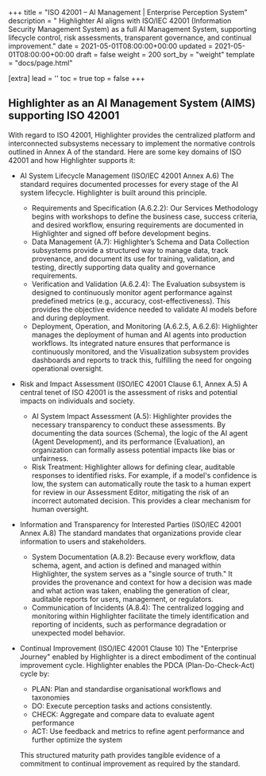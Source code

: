 +++
title = "ISO 42001 – AI Management | Enterprise Perception System"
description = " Highlighter AI aligns with ISO/IEC 42001 (Information Security Management System)  as a full AI Management System, supporting lifecycle control, risk assessments, transparent governance, and continual improvement."
date = 2021-05-01T08:00:00+00:00
updated = 2021-05-01T08:00:00+00:00
draft = false
weight = 200
sort_by = "weight"
template = "docs/page.html"

[extra]
lead = ''
toc = true
top = false
+++

## Highlighter as an AI Management System (AIMS) supporting ISO 42001
With regard to ISO 42001, Highlighter provides the centralized platform and interconnected subsystems necessary to implement the normative controls outlined in Annex A of the standard.
Here are some key domains of ISO 42001 and how Highlighter supports it:

- AI System Lifecycle Management (ISO/IEC 42001 Annex A.6)
The standard requires documented processes for every stage of the AI system lifecycle. Highlighter is built around this principle.
    - Requirements and Specification (A.6.2.2): Our Services Methodology begins with workshops to define the business case, success criteria, and desired workflow, ensuring requirements are documented in Highlighter and signed off before development begins.
    - Data Management (A.7): Highlighter’s Schema and Data Collection subsystems provide a structured way to manage data, track provenance, and document its use for training, validation, and testing, directly supporting data quality and governance requirements.
    - Verification and Validation (A.6.2.4): The Evaluation subsystem is designed to continuously monitor agent performance against predefined metrics (e.g., accuracy, cost-effectiveness). This provides the objective evidence needed to validate AI models before and during deployment.
    - Deployment, Operation, and Monitoring (A.6.2.5, A.6.2.6): Highlighter manages the deployment of human and AI agents into production workflows. Its integrated nature ensures that performance is continuously monitored, and the Visualization subsystem provides dashboards and reports to track this, fulfilling the need for ongoing operational oversight.

- Risk and Impact Assessment (ISO/IEC 42001 Clause 6.1, Annex A.5)
A central tenet of ISO 42001 is the assessment of risks and potential impacts on individuals and society.
    - AI System Impact Assessment (A.5): Highlighter provides the necessary transparency to conduct these assessments. By documenting the data sources (Schema), the logic of the AI agent (Agent Development), and its performance (Evaluation), an organization can formally assess potential impacts like bias or unfairness.
    - Risk Treatment: Highlighter allows for defining clear, auditable responses to identified risks. For example, if a model's confidence is low, the system can automatically route the task to a human expert for review in our Assessment Editor, mitigating the risk of an incorrect automated decision. This provides a clear mechanism for human oversight.

- Information and Transparency for Interested Parties (ISO/IEC 42001 Annex A.8)
The standard mandates that organizations provide clear information to users and stakeholders.
    - System Documentation (A.8.2): Because every workflow, data schema, agent, and action is defined and managed within Highlighter, the system serves as a "single source of truth." It provides the provenance and context for how a decision was made and what action was taken, enabling the generation of clear, auditable reports for users, management, or regulators.
    - Communication of Incidents (A.8.4): The centralized logging and monitoring within Highlighter facilitate the timely identification and reporting of incidents, such as performance degradation or unexpected model behavior.

- Continual Improvement (ISO/IEC 42001 Clause 10)
The "Enterprise Journey" enabled by Highlighter is a direct embodiment of the continual improvement cycle. Highlighter enables the PDCA (Plan-Do-Check-Act) cycle by:
    * PLAN: Plan and standardise organisational workflows and taxonomies
    * DO: Execute perception tasks and actions consistently.
    * CHECK: Aggregate and compare data to evaluate agent performance
    * ACT: Use feedback and metrics to refine agent performance and further optimize the system

    This structured maturity path provides tangible evidence of a commitment to continual improvement as required by the standard.



